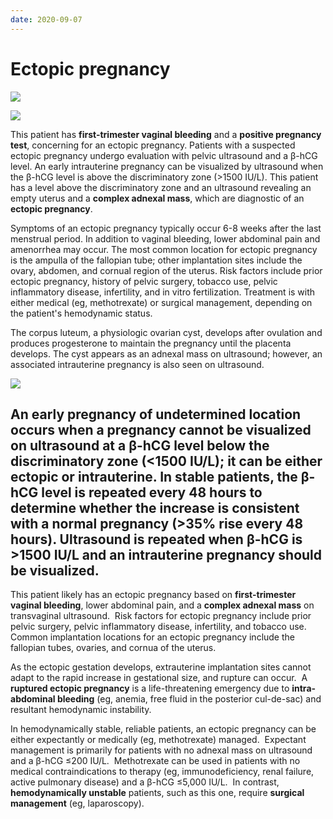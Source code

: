 ```yaml
---
date: 2020-09-07
---
```


# Ectopic pregnancy

<!-- ectopic pregnancy risks, sx, dx, management -->

![](https://photos.thisispiggy.com/file/wikiFiles/20220805094842.png)

![](https://photos.thisispiggy.com/file/wikiFiles/image-20200203202000036.png)

This patient has **first-trimester vaginal bleeding** and a **positive pregnancy test**, concerning for an ectopic pregnancy. Patients with a suspected ectopic pregnancy undergo evaluation with pelvic ultrasound and a β-hCG level. An early intrauterine pregnancy can be visualized by ultrasound when the β-hCG level is above the discriminatory zone (>1500 IU/L). This patient has a level above the discriminatory zone and an ultrasound revealing an empty uterus and a **complex adnexal mass**, which are diagnostic of an **ectopic pregnancy**.

Symptoms of an ectopic pregnancy typically occur 6-8 weeks after the last menstrual period. In addition to vaginal bleeding, lower abdominal pain and amenorrhea may occur. The most common location for ectopic pregnancy is the ampulla of the fallopian tube; other implantation sites include the ovary, abdomen, and cornual region of the uterus. Risk factors include prior ectopic pregnancy, history of pelvic surgery, tobacco use, pelvic inflammatory disease, infertility, and in vitro fertilization. Treatment is with either medical (eg, methotrexate) or surgical management, depending on the patient's hemodynamic status.

The corpus luteum, a physiologic ovarian cyst, develops after ovulation and produces progesterone to maintain the pregnancy until the placenta develops. The cyst appears as an adnexal mass on ultrasound; however, an associated intrauterine pregnancy is also seen on ultrasound.

![](https://photos.thisispiggy.com/file/wikiFiles/20220805094824.png)

An early pregnancy of undetermined location occurs when a pregnancy cannot be visualized on ultrasound at a β-hCG level below the discriminatory zone (<1500 IU/L); it can be either ectopic or intrauterine. In stable patients, the β-hCG level is repeated every 48 hours to determine whether the increase is consistent with a normal pregnancy (>35% rise every 48 hours). Ultrasound is repeated when β-hCG is >1500 IU/L and an intrauterine pregnancy should be visualized.
---

This patient likely has an ectopic pregnancy based on **first-trimester vaginal bleeding**, lower abdominal pain, and a **complex adnexal mass** on transvaginal ultrasound.  Risk factors for ectopic pregnancy include prior pelvic surgery, pelvic inflammatory disease, infertility, and tobacco use.  Common implantation locations for an ectopic pregnancy include the fallopian tubes, ovaries, and cornua of the uterus.

As the ectopic gestation develops, extrauterine implantation sites cannot adapt to the rapid increase in gestational size, and rupture can occur.  A **ruptured ectopic pregnancy** is a life-threatening emergency due to **intra-abdominal bleeding** (eg, anemia, free fluid in the posterior cul-de-sac) and resultant hemodynamic instability.

In hemodynamically stable, reliable patients, an ectopic pregnancy can be either expectantly or medically (eg, methotrexate) managed.  Expectant management is primarily for patients with no adnexal mass on ultrasound and a β-hCG ≤200 IU/L.  Methotrexate can be used in patients with no medical contraindications to therapy (eg, immunodeficiency, renal failure, active pulmonary disease) and a β-hCG ≤5,000 IU/L.  In contrast, **hemodynamically unstable** patients, such as this one, require **surgical management** (eg, laparoscopy).
